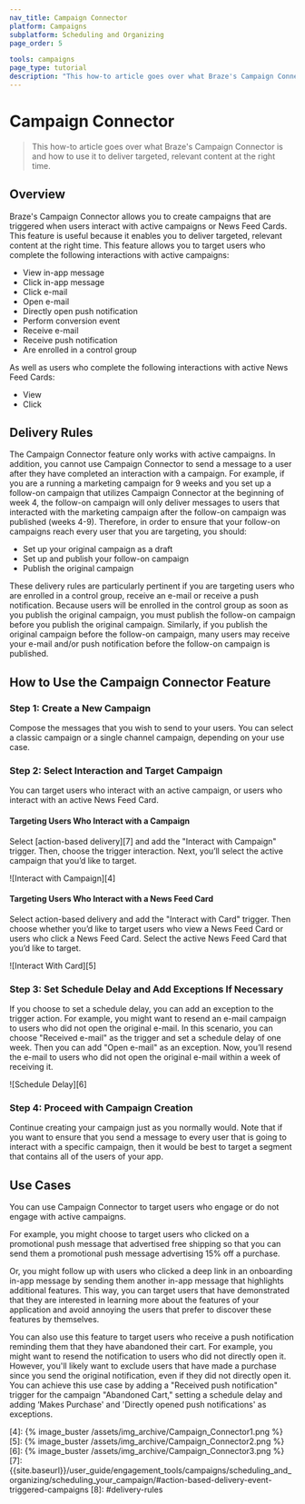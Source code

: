 ```yaml
---
nav_title: Campaign Connector
platform: Campaigns
subplatform: Scheduling and Organizing
page_order: 5

tools: campaigns
page_type: tutorial
description: "This how-to article goes over what Braze's Campaign Connector is and how to use it to deliver targeted, relevant content at the right time."
---
```

# Campaign Connector

> This how-to article goes over what Braze's Campaign Connector is and how to use it to deliver targeted, relevant content at the right time.

## Overview

Braze's Campaign Connector allows you to create campaigns that are triggered when users interact with active campaigns or News Feed Cards. This feature is useful because it enables you to deliver targeted, relevant content at the right time. This feature allows you to target users who complete the following interactions with active campaigns:

- View in-app message
- Click in-app message
- Click e-mail
- Open e-mail
- Directly open push notification
- Perform conversion event
- Receive e-mail
- Receive push notification
- Are enrolled in a control group

As well as users who complete the following interactions with active News Feed Cards:

- View
- Click

## Delivery Rules

The Campaign Connector feature only works with active campaigns. In addition, you cannot use Campaign Connector to send a message to a user after they have completed an interaction with a campaign. For example, if you are a running a marketing campaign for 9 weeks and you set up a follow-on campaign that utilizes Campaign Connector at the beginning of week 4, the follow-on campaign will only deliver messages to users that interacted with the marketing campaign after the follow-on campaign was published (weeks 4-9). Therefore, in order to ensure that your follow-on campaigns reach every user that you are targeting, you should:

- Set up your original campaign as a draft
- Set up and publish your follow-on campaign
- Publish the original campaign

These delivery rules are particularly pertinent if you are targeting users who are enrolled in a control group, receive an e-mail or receive a push notification. Because users will be enrolled in the control group as soon as you publish the original campaign, you must publish the follow-on campaign before you publish the original campaign. Similarly, if you publish the original campaign before the follow-on campaign, many users may receive your e-mail and/or push notification before the follow-on campaign is published.

## How to Use the Campaign Connector Feature

### Step 1: Create a New Campaign
Compose the messages that you wish to send to your users. You can select a classic campaign or a single channel campaign, depending on your use case.

### Step 2: Select Interaction and Target Campaign

You can target users who interact with an active campaign, or users who interact with an active News Feed Card.

#### Targeting Users Who Interact with a Campaign
Select [action-based delivery][7] and add the "Interact with Campaign" trigger. Then, choose the trigger interaction. Next, you’ll select the active campaign that you’d like to target.

![Interact with Campaign][4]

#### Targeting Users Who Interact with a News Feed Card

Select action-based delivery and add the "Interact with Card" trigger. Then choose whether you’d like to target users who view a News Feed Card or users who click a News Feed Card. Select the active News Feed Card that you’d like to target.

![Interact With Card][5]

### Step 3: Set Schedule Delay and Add Exceptions If Necessary

If you choose to set a schedule delay, you can add an exception to the trigger action. For example, you might want to resend an e-mail campaign to users who did not open the original e-mail.  In this scenario, you can choose "Received e-mail" as the trigger and set a schedule delay of one week. Then you can add "Open e-mail" as an exception. Now, you’ll resend the e-mail to users who did not open the original e-mail within a week of receiving it.

![Schedule Delay][6]

### Step 4: Proceed with Campaign Creation

Continue creating your campaign just as you normally would. Note that if you want to ensure that you send a message to every user that is going to interact with a specific campaign, then it would be best to target a segment that contains all of the users of your app.

## Use Cases

You can use Campaign Connector to target users who engage or do not engage with active campaigns.

For example, you might choose to target users who clicked on a promotional push message that advertised free shipping so that you can send them a promotional push message advertising 15% off a purchase.

Or, you might follow up with users who clicked a deep link in an onboarding in-app message by sending them another in-app message that highlights additional features.  This way, you can target users that have demonstrated that they are interested in learning more about the features of your application and avoid annoying the users that prefer to discover these features by themselves.

You can also use this feature to target users who receive a push notification reminding them that they have abandoned their cart. For example, you might want to resend the notification to users who did not directly open it. However, you'll likely want to exclude users that have made a purchase since you send the original notification, even if they did not directly open it. You can achieve this use case by adding a "Received push notification" trigger for the campaign "Abandoned Cart," setting a schedule delay and adding ‘Makes Purchase' and 'Directly opened push notifications' as exceptions.

[1]: #overview
[2]: #how-to
[3]: #use-cases
[4]: {% image_buster /assets/img_archive/Campaign_Connector1.png %}
[5]: {% image_buster /assets/img_archive/Campaign_Connector2.png %}
[6]: {% image_buster /assets/img_archive/Campaign_Connector3.png %}
[7]: {{site.baseurl}}/user_guide/engagement_tools/campaigns/scheduling_and_organizing/scheduling_your_campaign/#action-based-delivery-event-triggered-campaigns
[8]: #delivery-rules
